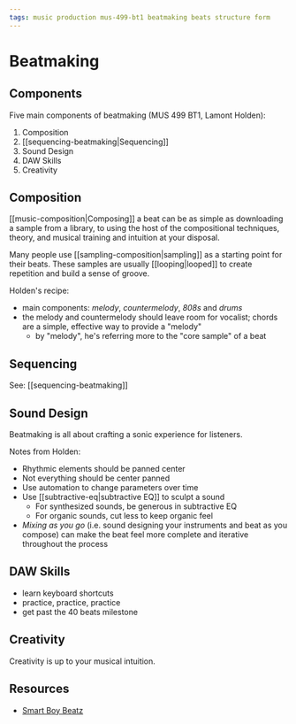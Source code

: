 ```yaml
---
tags: music production mus-499-bt1 beatmaking beats structure form
---
```


# Beatmaking

## Components

Five main components of beatmaking (MUS 499 BT1, Lamont Holden):

1. Composition
2. [[sequencing-beatmaking|Sequencing]]
3. Sound Design
4. DAW Skills
5. Creativity

## Composition

[[music-composition|Composing]] a beat can be as simple as downloading a sample from a library, to using the host of the compositional techniques, theory, and musical training and intuition at your disposal.

Many people use [[sampling-composition|sampling]] as a starting point for their beats. These samples are usually [[looping|looped]] to create repetition and build a sense of groove.

Holden's recipe:

- main components: _melody_, _countermelody_, _808s_ and _drums_
- the melody and countermelody should leave room for vocalist; chords are a simple, effective way to provide a "melody"
  - by "melody", he's referring more to the "core sample" of a beat

## Sequencing

See: [[sequencing-beatmaking]]

## Sound Design

Beatmaking is all about crafting a sonic experience for listeners.

Notes from Holden:

- Rhythmic elements should be panned center
- Not everything should be center panned
- Use automation to change parameters over time
- Use [[subtractive-eq|subtractive EQ]] to sculpt a sound
  - For synthesized sounds, be generous in subtractive EQ
  - For organic sounds, cut less to keep organic feel
- _Mixing as you go_ (i.e. sound designing your instruments and beat as you compose) can make the beat feel more complete and iterative throughout the process

## DAW Skills

- learn keyboard shortcuts
- practice, practice, practice
- get past the 40 beats milestone

## Creativity

Creativity is up to your musical intuition.

## Resources

- [Smart Boy Beatz](https://smartboybeatz.com/)
